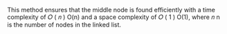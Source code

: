 This method ensures that the middle node is found efficiently with a time complexity of
𝑂
(
𝑛
)
O(n) and a space complexity of
𝑂
(
1
)
O(1), where
𝑛
n is the number of nodes in the linked list.